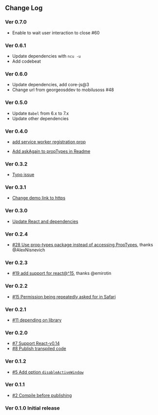 ## Change Log

### Ver 0.7.0
* Enable to wait user interaction to close #60

### Ver 0.6.1
* Update dependencies with `ncu -u`
* Add codebeat

### Ver 0.6.0
* Update dependencies, add core-js@3
* Change url from georgeosddev to mobilusoss #48

### Ver 0.5.0

* Update `Babel` from 6.x to 7.x
* Update other dependencies

### Ver 0.4.0

* [add service worker registration prop](https://github.com/mobilusoss/react-web-notification/pull/41)

* [Add askAgain to propTypes in Readme](https://github.com/mobilusoss/react-web-notification/pull/42)

### Ver 0.3.2

* [Typo issue](https://github.com/mobilusoss/react-web-notification/issues/39)

### Ver 0.3.1

* [Change demo link to https](https://github.com/mobilusoss/react-web-notification/issues/33)

### Ver 0.3.0

* [Update React and dependencies](https://github.com/mobilusoss/react-web-notification/issues/31)

### Ver 0.2.4

* [#28 Use prop-types package instead of accessing PropTypes](https://github.com/mobilusoss/react-web-notification/issues/28), thanks @AlexNisnevich

### Ver 0.2.3

* [#19 add support for react@^15](https://github.com/mobilusoss/react-web-notification/issues/19), thanks @emirotin

### Ver 0.2.2

  * [#15 Permission being repeatedly asked for in Safari](https://github.com/mobilusoss/react-web-notification/issues/11)

### Ver 0.2.1

  * [#11 depending on library](https://github.com/mobilusoss/react-web-notification/issues/11)

### Ver 0.2.0
  * [#7 Support React-v0.14](https://github.com/mobilusoss/react-web-notification/issues/7)
  * [#8 Publish transpiled code](https://github.com/mobilusoss/react-web-notification/issues/8)

### Ver 0.1.2
  * [#5 Add option `disableActiveWindow`](https://github.com/mobilusoss/react-web-notification/issues/5)

### Ver 0.1.1
  * [#2 Compile before publishing](https://github.com/mobilusoss/react-web-notification/issues/2)

### Ver 0.1.0 Initial release
